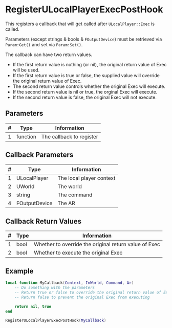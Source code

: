# RegisterULocalPlayerExecPostHook

This registers a callback that will get called after `ULocalPlayer::Exec` is called.

Parameters (except strings & bools & `FOutputDevice`) must be retrieved via `Param:Get()` and set via `Param:Set()`.

The callback can have two return values.
- If the first return value is nothing (or nil), the original return value of Exec will be used.
- If the first return value is true or false, the supplied value will override the original return value of Exec.
- The second return value controls whether the original Exec will execute.
- If the second return value is nil or true, the orginal Exec will execute.
- If the second return value is false, the original Exec will not execute.

## Parameters

| # | Type | Information |
|---|------|-------------|
| 1 | function | The callback to register |

## Callback Parameters

| # | Type | Information |
|---|------|-------------|
| 1 | ULocalPlayer | The local player context |
| 2 | UWorld | The world |
| 3 | string | The command |
| 4 | FOutputDevice | The AR |

## Callback Return Values

| # | Type | Information |
|---|------|-------------|
| 1 | bool | Whether to override the original return value of Exec |
| 2 | bool | Whether to execute the original Exec |

## Example

```lua
local function MyCallback(Context, InWorld, Command, Ar)
    -- Do something with the parameters
    -- Return true or false to override the original return value of Exec
    -- Return false to prevent the original Exec from executing

    return nil, true
end

RegisterULocalPlayerExecPostHook(MyCallback)
```
